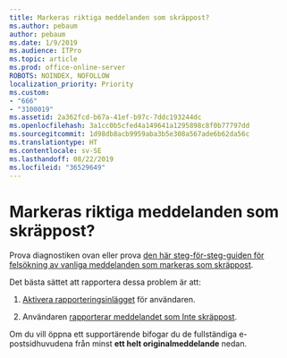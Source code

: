 ```yaml
---
title: Markeras riktiga meddelanden som skräppost?
ms.author: pebaum
author: pebaum
ms.date: 1/9/2019
ms.audience: ITPro
ms.topic: article
ms.prod: office-online-server
ROBOTS: NOINDEX, NOFOLLOW
localization_priority: Priority
ms.custom:
- "666"
- "3100019"
ms.assetid: 2a362fcd-b67a-41ef-b97c-7ddc193244dc
ms.openlocfilehash: 3a1cc0b5cfed4a149641a1295898c8f0b77797dd
ms.sourcegitcommit: 1d98db8acb9959aba3b5e308a567ade6b62da56c
ms.translationtype: HT
ms.contentlocale: sv-SE
ms.lasthandoff: 08/22/2019
ms.locfileid: "36529649"
---
```

# <a name="do-you-have-legitimate-messages-being-marked-as-spam"></a>Markeras riktiga meddelanden som skräppost?

Prova diagnostiken ovan eller prova [den här steg-för-steg-guiden för felsökning av vanliga meddelanden som markeras som skräppost](https://docs.microsoft.com/office365/securitycompliance/prevent-email-from-being-marked-as-spam-0).
  
Det bästa sättet att rapportera dessa problem är att:
  
1. [Aktivera rapporteringsinlägget](https://docs.microsoft.com/office365/securitycompliance/enable-the-report-message-add-in) för användaren.

2. Användaren [rapporterar meddelandet som Inte skräppost](https://support.office.com/article/use-the-report-message-add-in-b5caa9f1-cdf3-4443-af8c-ff724ea719d2?ui=en-US&amp;rs=en-US&amp;ad=US).

Om du vill öppna ett supportärende bifogar du de fullständiga e-postsidhuvudena från minst **ett helt originalmeddelande** nedan.
  